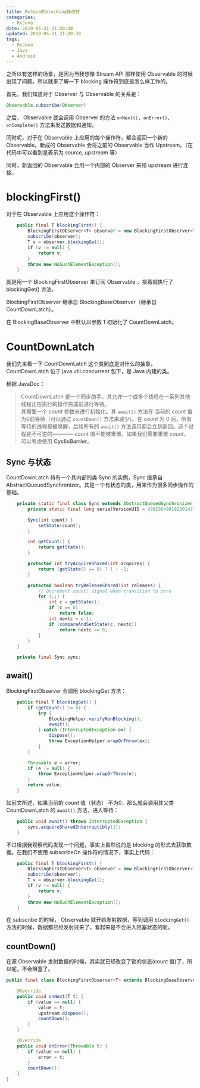 ```yaml
---
title: RxJava的blocking操作符
categories:
  - RxJava
date: 2019-05-31 21:20:30
updated: 2019-05-31 21:20:30
tags: 
  - RxJava
  - Java
  - Android
---
```

之所以有这样的场景，是因为当我想像 Stream API 那样使用 Observable 的时候出现了问题。所以就来了解一下 blocking 操作符到底是怎么样工作的。

<!--more-->

首先，我们知道对于 Observer 与 Observable 的关系是：

```java
Observable.subscribe(Observer)
```

之后， Observable 就会调用  Observer 的方法 `onNext(), onError(), onComplete()` 方法来发送数据和通知。

同时呢，对于在 Observable 上应用的每个操作符，都会返回一个新的 Observable。新成的 Observable 会将之前的 Observable 当作 Upstream。（在代码中可以看到是表示为 *source, upstream* 等）

同时，新返回的 Observable 会用一个内部的 Observer 来和 upstream 进行连接。

# blockingFirst()

对于在 Observable 上应用这个操作符：

```java
    public final T blockingFirst() {
        BlockingFirstObserver<T> observer = new BlockingFirstObserver<T>();
        subscribe(observer);
        T v = observer.blockingGet();
        if (v != null) {
            return v;
        }
        throw new NoSuchElementException();
    }
```

就是用一个 BlockingFirstObserver 来订阅 Observable ，接着就执行了 blockingGet() 方法。

BlockingFirstObserver 继承自 BlockingBaseObserver（继承自 CountDownLatch）。

在 BlockingBaseObserver 中默认以参数 1 初始化了 CountDownLatch。

# CountDownLatch

我们先来看一下 CountDownLatch 这个类到底是对什么的抽象。
CountDownLatch 位于 java.util.concurrent 包下，是 Java 内建的类。

根据 JavaDoc：

> CountDownLatch 是一个同步助手，其允许一个或多个线程在一系列其他线程正在执行的操作完成前进行等待。  
> 其需要一个 *count* 参数来进行初始化。其 `await()` 方法在 当前的 *count* 值为0前等待（可以通过 `countDown()` 方法来减少）。在 *count* 为 0 后，所有等待的线程都被唤醒，后续所有的 `await()` 方法调用都会立刻返回。这个过程是不可逆的———— *count* 值不能被重置。如果我们需要重置 *count*，可以考虑使用 **CyclicBarrier**。  

## Sync 与状态

CountDownLatch 持有一个其内部的类 Sync 的实例，Sync 继承自 AbstractQueuedSynchronizer。其是一个有状态的类，用来作为很多同步操作的基础。

```java
    private static final class Sync extends AbstractQueuedSynchronizer {
        private static final long serialVersionUID = 4982264981922014374L;

        Sync(int count) {
            setState(count);
        }

        int getCount() {
            return getState();
        }

        protected int tryAcquireShared(int acquires) {
            return (getState() == 0) ? 1 : -1;
        }

        protected boolean tryReleaseShared(int releases) {
            // Decrement count; signal when transition to zero
            for (;;) {
                int c = getState();
                if (c == 0)
                    return false;
                int nextc = c-1;
                if (compareAndSetState(c, nextc))
                    return nextc == 0;
            }
        }
    }

    private final Sync sync;
```




## await()

BlockingFirstObserver 会调用 blockingGet 方法：

```java
    public final T blockingGet() {
        if (getCount() != 0) {
            try {
                BlockingHelper.verifyNonBlocking();
                await();
            } catch (InterruptedException ex) {
                dispose();
                throw ExceptionHelper.wrapOrThrow(ex);
            }
        }

        Throwable e = error;
        if (e != null) {
            throw ExceptionHelper.wrapOrThrow(e);
        }
        return value;
    }
```

如前文所述，如果当前的 *count* 值（状态） 不为0，那么就会调用其父类 CountDownLatch 的 `await()` 方法，进入等待：

```java
    public void await() throws InterruptedException {
        sync.acquireSharedInterruptibly(1);
    }
```


不过根据我观察代码发现一个问题，事实上虽然说的是 blocking 的形式去获取数据。在我们不使用 subscribeOn 操作符的情况下，事实上代码：

```java
    public final T blockingFirst() {
        BlockingFirstObserver<T> observer = new BlockingFirstObserver<T>();
        subscribe(observer);
        T v = observer.blockingGet();
        if (v != null) {
            return v;
        }
        throw new NoSuchElementException();
    }
```

在 subscribe 的时候， Observable 就开始发射数据，等到调用  `blockingGet()` 方法的时候，数据都已经发射过来了，看起来是不会进入阻塞状态的呢。

## countDown()

在源 Observable 发射数据的时候，其实就已经改变了锁的状态(count 值)了，所以呢，不会阻塞了。

```java
public final class BlockingFirstObserver<T> extends BlockingBaseObserver<T> {

    @Override
    public void onNext(T t) {
        if (value == null) {
            value = t;
            upstream.dispose();
            countDown();
        }
    }

    @Override
    public void onError(Throwable t) {
        if (value == null) {
            error = t;
        }
        countDown();
    }
}
```
